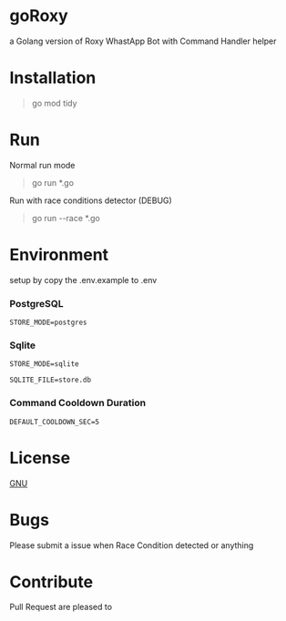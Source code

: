 # goRoxy

a Golang version of Roxy WhastApp Bot with Command Handler helper

# Installation

> go mod tidy

# Run
Normal run mode
> go run *.go

Run with race conditions detector (DEBUG)
> go run --race *.go

# Environment
setup by copy the .env.example to .env

### PostgreSQL
`STORE_MODE=postgres`

### Sqlite
`STORE_MODE=sqlite`

`SQLITE_FILE=store.db`

### Command Cooldown Duration
`DEFAULT_COOLDOWN_SEC=5`

# License
[GNU](https://github.com/ItzNgga/goRoxy/blob/master/LICENSE)

# Bugs
Please submit a issue when Race Condition detected or anything

# Contribute
Pull Request are pleased to